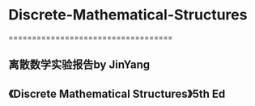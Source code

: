 # Discrete-Mathematical-Structures
===================================  
## 离散数学实验报告by JinYang  
## 《Discrete Mathematical Structures》5th Ed
